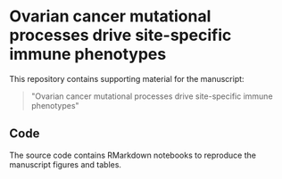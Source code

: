 # Ovarian cancer mutational processes drive site-specific immune phenotypes

This repository contains supporting material for the manuscript:

> "Ovarian cancer mutational processes drive site-specific immune phenotypes"

## Code

The source code contains RMarkdown notebooks to reproduce the manuscript figures and tables.
